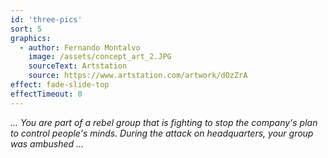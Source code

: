 ```yaml
---
id: 'three-pics'
sort: 5
graphics:
  - author: Fernando Montalvo
    image: /assets/concept_art_2.JPG
    sourceText: Artstation
    source: https://www.artstation.com/artwork/dOzZrA
effect: fade-slide-top
effectTimeout: 0
---
```

*... You are part of a rebel group that is fighting to stop the company's plan to control people's minds. During the attack on headquarters, your group was ambushed ...*